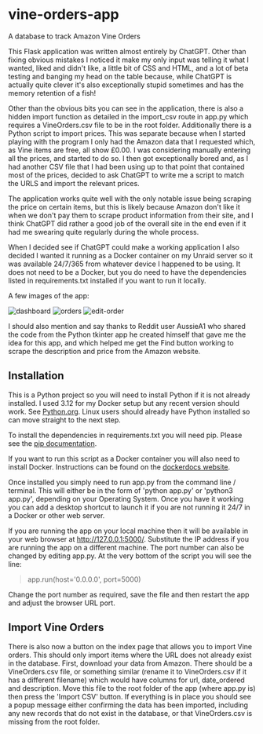 # vine-orders-app
A database to track Amazon Vine Orders

This Flask application was written almost entirely by ChatGPT.  Other than fixing obvious mistakes I noticed it make my only input was telling it what I wanted, liked and didn't like, a little bit of CSS and HTML, and a lot of beta testing and banging my head on the table because, while ChatGPT is actually quite clever it's also exceptionally stupid sometimes and has the memory retention of a fish!

Other than the obvious bits you can see in the application, there is also a hidden import function as detailed in the import_csv route in app.py which requires a VineOrders.csv file to be in the root folder.  Additionally there is a Python script to import prices.  This was separate because when I started playing with the program I only had the Amazon data that I requested which, as Vine items are free, all show £0.00.  I was considering manually entering all the prices, and started to do so.  I then got exceptionally bored and, as I had another CSV file that I had been using up to that point that contained most of the prices, decided to ask ChatGPT to write me a script to match the URLS and import the relevant prices.

The application works quite well with the only notable issue being scraping the price on certain items, but this is likely because Amazon don't like it when we don't pay them to scrape product information from their site, and I think ChatGPT did rather a good job of the overall site in the end even if it had me swearing quite regularly during the whole process.

When I decided see if ChatGPT could make a working application I also decided I wanted it running as a Docker container on my Unraid server so it was available 24/7/365 from whatever device I happened to be using.  It does not need to be a Docker, but you do need to have the dependencies listed in requirements.txt installed if you want to run it locally.

A few images of the app:

![dashboard](https://github.com/user-attachments/assets/88b4c4f3-c5b0-4527-b8e9-9987630aafc0)
![orders](https://github.com/user-attachments/assets/28b4ea89-35be-42f0-873c-432cdd78d2bf)
![edit-order](https://github.com/user-attachments/assets/90c351dc-fad7-4c16-83f2-62eb98c3261e)

I should also mention and say thanks to Reddit user AussieA1 who shared the code from the Python tkinter app he created himself that gave me the idea for this app, and which helped me get the Find button working to scrape the description and price from the Amazon website.

## Installation

This is a Python project so you will need to install Python if it is not already installed.  I used 3.12 for my Docker setup but any recent version should work.  See [Python.org](https://www.python.org/downloads/).  Linux users should already have Python installed so can move straight to the next step.

To install the dependencies in requirements.txt you will need pip.  Please see the [pip documentation](https://pip.pypa.io/en/stable/installation/).

If you want to run this script as a Docker container you will also need to install Docker.  Instructions can be found on the [dockerdocs website](https://docs.docker.com/engine/install/).

Once installed you simply need to run app.py from the command line / terminal.  This will either be in the form of 'python app.py' or 'python3 app.py', depending on your Operating System.  Once you have it working you can add a desktop shortcut to launch it if you are not running it 24/7 in a Docker or other web server.

If you are running the app on your local machine then it will be available in your web browser at http://127.0.0.1:5000/.  Substitute the IP address if you are running the app on a different machine.  The port number can also be changed by editing app.py.  At the very bottom of the script you will see the line:

> app.run(host='0.0.0.0', port=5000)

Change the port number as required, save the file and then restart the app and adjust the browser URL port.

## Import Vine Orders

There is also now a button on the index page that allows you to import Vine orders.  This should only import items where the URL does not already exist in the database.  First, download your data from Amazon.  There should be a VineOrders.csv file, or something similar (rename it to VineOrders.csv if it has a different filename) which would have columns for url, date_ordered and description.  Move this file to the root folder of the app (where app.py is) then press the 'Import CSV' button.  If everything is in place you should see a popup message either confirming the data has been imported, including any new records that do not exist in the database, or that VineOrders.csv is missing from the root folder.
